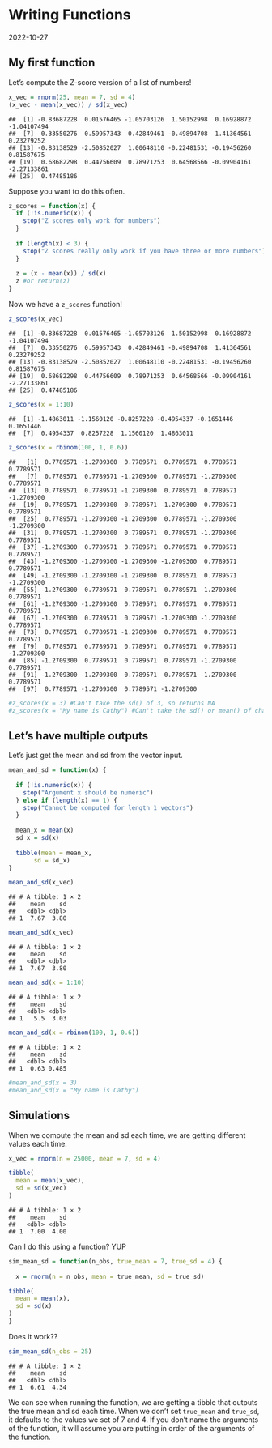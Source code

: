 Writing Functions
================
2022-10-27

## My first function

Let’s compute the Z-score version of a list of numbers!

``` r
x_vec = rnorm(25, mean = 7, sd = 4)
(x_vec - mean(x_vec)) / sd(x_vec)
```

    ##  [1] -0.83687228  0.01576465 -1.05703126  1.50152998  0.16928872 -1.04107494
    ##  [7]  0.33550276  0.59957343  0.42849461 -0.49894708  1.41364561  0.23279252
    ## [13] -0.83138529 -2.50852027  1.00648110 -0.22481531 -0.19456260  0.81587675
    ## [19]  0.68682298  0.44756609  0.78971253  0.64568566 -0.09904161 -2.27133861
    ## [25]  0.47485186

Suppose you want to do this often.

``` r
z_scores = function(x) {
  if (!is.numeric(x)) {
    stop("Z scores only work for numbers")
  }
  
  if (length(x) < 3) {
    stop("Z scores really only work if you have three or more numbers")
  }
  
  z = (x - mean(x)) / sd(x)
  z #or return(z)
}
```

Now we have a `z_scores` function!

``` r
z_scores(x_vec)
```

    ##  [1] -0.83687228  0.01576465 -1.05703126  1.50152998  0.16928872 -1.04107494
    ##  [7]  0.33550276  0.59957343  0.42849461 -0.49894708  1.41364561  0.23279252
    ## [13] -0.83138529 -2.50852027  1.00648110 -0.22481531 -0.19456260  0.81587675
    ## [19]  0.68682298  0.44756609  0.78971253  0.64568566 -0.09904161 -2.27133861
    ## [25]  0.47485186

``` r
z_scores(x = 1:10)
```

    ##  [1] -1.4863011 -1.1560120 -0.8257228 -0.4954337 -0.1651446  0.1651446
    ##  [7]  0.4954337  0.8257228  1.1560120  1.4863011

``` r
z_scores(x = rbinom(100, 1, 0.6))
```

    ##   [1]  0.7789571 -1.2709300  0.7789571  0.7789571  0.7789571  0.7789571
    ##   [7]  0.7789571  0.7789571 -1.2709300  0.7789571 -1.2709300  0.7789571
    ##  [13]  0.7789571  0.7789571 -1.2709300  0.7789571  0.7789571 -1.2709300
    ##  [19]  0.7789571 -1.2709300  0.7789571 -1.2709300  0.7789571  0.7789571
    ##  [25]  0.7789571 -1.2709300 -1.2709300  0.7789571 -1.2709300 -1.2709300
    ##  [31]  0.7789571 -1.2709300  0.7789571  0.7789571 -1.2709300  0.7789571
    ##  [37] -1.2709300  0.7789571  0.7789571  0.7789571  0.7789571  0.7789571
    ##  [43] -1.2709300 -1.2709300 -1.2709300 -1.2709300  0.7789571  0.7789571
    ##  [49] -1.2709300 -1.2709300 -1.2709300  0.7789571  0.7789571 -1.2709300
    ##  [55] -1.2709300  0.7789571  0.7789571  0.7789571 -1.2709300  0.7789571
    ##  [61] -1.2709300 -1.2709300  0.7789571  0.7789571  0.7789571  0.7789571
    ##  [67] -1.2709300  0.7789571  0.7789571 -1.2709300 -1.2709300  0.7789571
    ##  [73]  0.7789571  0.7789571 -1.2709300  0.7789571  0.7789571  0.7789571
    ##  [79]  0.7789571  0.7789571  0.7789571  0.7789571  0.7789571 -1.2709300
    ##  [85] -1.2709300  0.7789571  0.7789571  0.7789571 -1.2709300  0.7789571
    ##  [91] -1.2709300 -1.2709300  0.7789571  0.7789571 -1.2709300  0.7789571
    ##  [97]  0.7789571 -1.2709300  0.7789571 -1.2709300

``` r
#z_scores(x = 3) #Can't take the sd() of 3, so returns NA
#z_scores(x = "My name is Cathy") #Can't take the sd() or mean() of characters
```

## Let’s have multiple outputs

Let’s just get the mean and sd from the vector input.

``` r
mean_and_sd = function(x) {
  
  if (!is.numeric(x)) {
    stop("Argument x should be numeric")
  } else if (length(x) == 1) {
    stop("Cannot be computed for length 1 vectors")
  }
  
  mean_x = mean(x)
  sd_x = sd(x)
  
  tibble(mean = mean_x, 
       sd = sd_x)
}
```

``` r
mean_and_sd(x_vec)
```

    ## # A tibble: 1 × 2
    ##    mean    sd
    ##   <dbl> <dbl>
    ## 1  7.67  3.80

``` r
mean_and_sd(x_vec)
```

    ## # A tibble: 1 × 2
    ##    mean    sd
    ##   <dbl> <dbl>
    ## 1  7.67  3.80

``` r
mean_and_sd(x = 1:10)
```

    ## # A tibble: 1 × 2
    ##    mean    sd
    ##   <dbl> <dbl>
    ## 1   5.5  3.03

``` r
mean_and_sd(x = rbinom(100, 1, 0.6))
```

    ## # A tibble: 1 × 2
    ##    mean    sd
    ##   <dbl> <dbl>
    ## 1  0.63 0.485

``` r
#mean_and_sd(x = 3) 
#mean_and_sd(x = "My name is Cathy") 
```

## Simulations

When we compute the mean and sd each time, we are getting different
values each time.

``` r
x_vec = rnorm(n = 25000, mean = 7, sd = 4)

tibble(
  mean = mean(x_vec), 
  sd = sd(x_vec)
)
```

    ## # A tibble: 1 × 2
    ##    mean    sd
    ##   <dbl> <dbl>
    ## 1  7.00  4.00

Can I do this using a function? YUP

``` r
sim_mean_sd = function(n_obs, true_mean = 7, true_sd = 4) {
  
  x = rnorm(n = n_obs, mean = true_mean, sd = true_sd)

tibble(
  mean = mean(x), 
  sd = sd(x)
)
}
```

Does it work??

``` r
sim_mean_sd(n_obs = 25)
```

    ## # A tibble: 1 × 2
    ##    mean    sd
    ##   <dbl> <dbl>
    ## 1  6.61  4.34

We can see when running the function, we are getting a tibble that
outputs the true mean and sd each time. When we don’t set `true_mean`
and `true_sd`, it defaults to the values we set of 7 and 4. If you don’t
name the arguments of the function, it will assume you are putting in
order of the arguments of the function.

